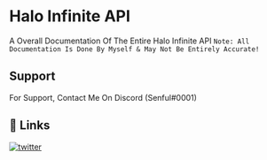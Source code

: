# Halo Infinite API

A Overall Documentation Of The Entire Halo Infinite API
```Note: All Documentation Is Done By Myself & May Not Be Entirely Accurate!```


## Support

For Support, Contact Me On Discord (Senful#0001)

## 🔗 Links
[![twitter](https://img.shields.io/badge/twitter-1DA1F2?style=for-the-badge&logo=twitter&logoColor=white)](https://twitter.com/leaks_infinite)

